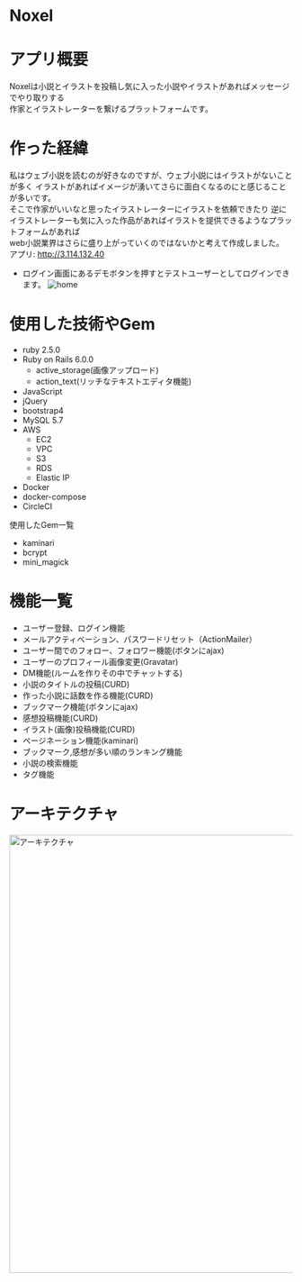 # Noxel

# アプリ概要
Noxelは小説とイラストを投稿し気に入った小説やイラストがあればメッセージでやり取りする  
作家とイラストレーターを繋げるプラットフォームです。  
# 作った経緯
私はウェブ小説を読むのが好きなのですが、ウェブ小説にはイラストがないことが多く
イラストがあればイメージが湧いてさらに面白くなるのにと感じることが多いです。  
そこで作家がいいなと思ったイラストレーターにイラストを依頼できたり
逆にイラストレーターも気に入った作品があればイラストを提供できるようなプラットフォームがあれば  
web小説業界はさらに盛り上がっていくのではないかと考えて作成しました。  
アプリ: http://3.114.132.40  
* ログイン画面にあるデモボタンを押すとテストユーザーとしてログインできます。
![home](https://user-images.githubusercontent.com/51396383/66777923-384dab80-ef05-11e9-9ee2-96e84c1e7059.png)

# 使用した技術やGem
* ruby 2.5.0  
* Ruby on Rails 6.0.0  
  * active_storage(画像アップロード)  
  * action_text(リッチなテキストエディタ機能)  
* JavaScript  
* jQuery  
* bootstrap4  
* MySQL 5.7  
* AWS  
  * EC2  
  * VPC  
  * S3  
  * RDS
  * Elastic IP
* Docker
* docker-compose
* CircleCI

使用したGem一覧
* kaminari  
* bcrypt  
* mini_magick  

# 機能一覧
* ユーザー登録、ログイン機能  
* メールアクティベーション、パスワードリセット（ActionMailer）  
* ユーザー間でのフォロー、フォロワー機能(ボタンにajax)   
* ユーザーのプロフィール画像変更(Gravatar)  
* DM機能(ルームを作りその中でチャットする)  
* 小説のタイトルの投稿(CURD)  
* 作った小説に話数を作る機能(CURD)  
* ブックマーク機能(ボタンにajax)  
* 感想投稿機能(CURD)  
* イラスト(画像)投稿機能(CURD)  
* ページネーション機能(kaminari)  
* ブックマーク,感想が多い順のランキング機能  
* 小説の検索機能  
* タグ機能  

# アーキテクチャ
<img width="778" alt="アーキテクチャ" src="https://user-images.githubusercontent.com/51396383/74080147-0ea42b80-4a84-11ea-97f1-2aadff1c6ca7.png">
